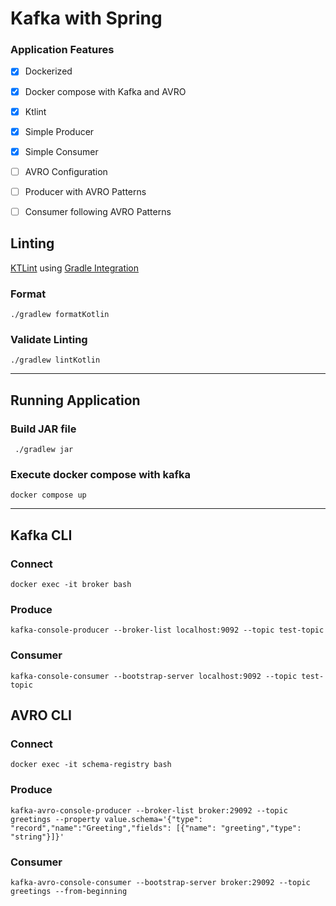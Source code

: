 # Kafka with Spring

### Application Features
- [x] Dockerized
- [x] Docker compose with Kafka and AVRO
- [x] Ktlint
- [x] Simple Producer
- [x] Simple Consumer
- [ ] AVRO Configuration
- [ ] Producer with AVRO Patterns
- [ ] Consumer following AVRO Patterns


## Linting 
[KTLint](https://pinterest.github.io/ktlint/latest/) using [Gradle Integration](https://github.com/jeremymailen/kotlinter-gradle)

### Format
```shell
./gradlew formatKotlin
```
### Validate Linting
```shell
./gradlew lintKotlin
```
---
## Running Application

### Build JAR file
```shell
 ./gradlew jar
```

### Execute docker compose with kafka
```shell
docker compose up
```


---
## Kafka CLI

### Connect
```shell
docker exec -it broker bash
```

### Produce
```shell
kafka-console-producer --broker-list localhost:9092 --topic test-topic
```

### Consumer
```shell
kafka-console-consumer --bootstrap-server localhost:9092 --topic test-topic
```

## AVRO CLI

### Connect
```shell
docker exec -it schema-registry bash
```

### Produce
```shell
kafka-avro-console-producer --broker-list broker:29092 --topic greetings --property value.schema='{"type": "record","name":"Greeting","fields": [{"name": "greeting","type": "string"}]}'
```

### Consumer
```shell
kafka-avro-console-consumer --bootstrap-server broker:29092 --topic greetings --from-beginning
```